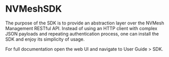 # NVMeshSDK

The purpose of the SDK is to provide an abstraction layer over the NVMesh Management RESTful API. Instead of using an HTTP client with complex JSON payloads and repeating authentication process, one can install the SDK and enjoy its simplicity of usage.

For full documentation open the web UI and navigate to User Guide > SDK.
